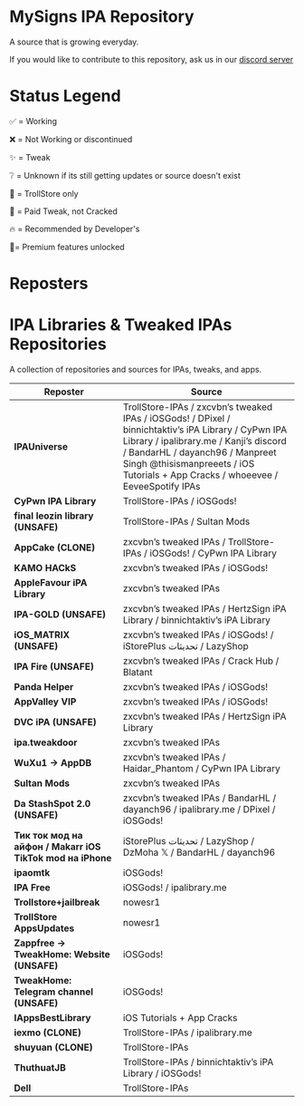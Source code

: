 # MySigns IPA Repository

A source that is growing everyday.

If you would like to contribute to this repository, ask us in our [discord server](https://discord.gg/hUK5m9MGFc)

# Status Legend
✅ = Working

❌ = Not Working or discontinued

✨ = Tweak

❔ = Unknown if its still getting updates or source doesn't exist

🔵 = TrollStore only

💸 = Paid Tweak, not Cracked

🔥 = Recommended by Developer's

🌟= Premium features unlocked

# Reposters

# IPA Libraries & Tweaked IPAs Repositories

A collection of repositories and sources for IPAs, tweaks, and apps. 

| **Reposter**                                      | **Source**                                                                 |
|-------------------------------------------------------|-------------------------------------------------------------------------------|
| **IPAUniverse**                                        | TrollStore-IPAs / zxcvbn’s tweaked IPAs / iOSGods! / DPixel / binnichtaktiv’s iPA Library / CyPwn IPA Library / ipalibrary.me / Kanji’s discord / BandarHL / dayanch96 / Manpreet Singh @thisismanpreeets / iOS Tutorials + App Cracks / whoeevee / EeveeSpotify IPAs |
| **CyPwn IPA Library**                                  | TrollStore-IPAs / iOSGods!                                                   |
| **final leozin library (UNSAFE)**                      | TrollStore-IPAs / Sultan Mods                                                |
| **AppCake (CLONE)**                                    | zxcvbn’s tweaked IPAs / TrollStore-IPAs / iOSGods! / CyPwn IPA Library       |
| **KAMO HACkS**                                         | zxcvbn’s tweaked IPAs / iOSGods!                                             |
| **AppleFavour iPA Library**                            | zxcvbn’s tweaked IPAs                                                       |
| **IPA-GOLD (UNSAFE)**                                  | zxcvbn’s tweaked IPAs / HertzSign iPA Library / binnichtaktiv’s iPA Library   |
| **iOS_MATRIX (UNSAFE)**                                | zxcvbn’s tweaked IPAs / iOSGods! / iStorePlus تحديثات / LazyShop             |
| **IPA Fire (UNSAFE)**                                  | zxcvbn’s tweaked IPAs / Crack Hub / Blatant                                  |
| **Panda Helper**                                       | zxcvbn’s tweaked IPAs / iOSGods!                                             |
| **AppValley VIP**                                      | zxcvbn’s tweaked IPAs / iOSGods!                                             |
| **DVC iPA (UNSAFE)**                                   | zxcvbn’s tweaked IPAs / HertzSign iPA Library                                |
| **ipa.tweakdoor**                                      | zxcvbn’s tweaked IPAs                                                       |
| **WuXu1 → AppDB**                                      | zxcvbn’s tweaked IPAs / Haidar_Phantom / CyPwn IPA Library                   |
| **Sultan Mods**                                        | zxcvbn’s tweaked IPAs                                                       |
| **Da StashSpot 2.0 (UNSAFE)**                          | zxcvbn’s tweaked IPAs / BandarHL / dayanch96 / ipalibrary.me / DPixel / iOSGods! |
| **Тик ток мод на айфон / Makarr iOS TikTok mod на iPhone** | iStorePlus تحديثات / LazyShop / DzMoha 𝕏 / BandarHL / dayanch96            |
| **ipaomtk**                                            | iOSGods!                                                                    |
| **IPA Free**                                           | iOSGods! / ipalibrary.me                                                    |
| **Trollstore+jailbreak**                                | nowesr1                                                                      |
| **TrollStore AppsUpdates**                             | nowesr1                                                                      |
| **Zappfree → TweakHome: Website (UNSAFE)**             | iOSGods!                                                                    |
| **TweakHome: Telegram channel (UNSAFE)**               | iOSGods!                                                                    |
| **IAppsBestLibrary**                                   | iOS Tutorials + App Cracks                                                  |
| **iexmo (CLONE)**                                      | TrollStore-IPAs / ipalibrary.me                                              |
| **shuyuan (CLONE)**                                    | TrollStore-IPAs                                                             |
| **ThuthuatJB**                                         | TrollStore-IPAs / binnichtaktiv’s iPA Library / iOSGods!                     |
| **Dell**                                               | TrollStore-IPAs                                                             |
